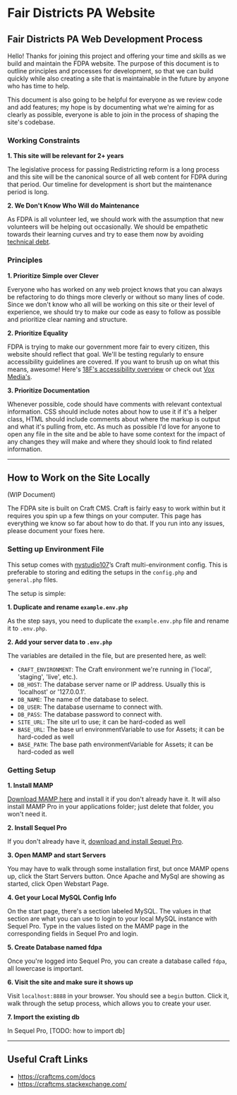 # Fair Districts PA Website

## Fair Districts PA Web Development Process

Hello! Thanks for joining this project and offering your time and skills as we build and maintain the FDPA website. The purpose of this document is to outline principles and processes for development, so that we can build quickly while also creating a site that is maintainable in the future by anyone who has time to help.

This document is also going to be helpful for everyone as we review code and add features; my hope is by documenting what we're aiming for as clearly as possible, everyone is able to join in the process of shaping the site's codebase.

### Working Constraints

**1. This site will be relevant for 2+ years**

The legislative process for passing Redistricting reform is a long process and this site will be the canonical source of all web content for FDPA during that period. Our timeline for development is short but the maintenance period is long.

**2. We Don't Know Who Will do Maintenance**

As FDPA is all volunteer led, we should work with the assumption that new volunteers will be helping out occasionally. We should be empathetic towards their learning curves and try to ease them now by avoiding [technical debt](https://en.wikipedia.org/wiki/Technical_debt).

### Principles

**1. Prioritize Simple over Clever**

Everyone who has worked on any web project knows that you can always be refactoring to do things more cleverly or without so many lines of code. Since we don't know who all will be working on this site or their level of experience, we should try to make our code as easy to follow as possible and prioritize clear naming and structure.

**2. Prioritize Equality**

FDPA is trying to make our government more fair to every citizen, this website should reflect that goal. We'll be testing regularly to ensure accessibility guidelines are covered. If you want to brush up on what this means, awesome! Here's [18F's accessibility overview](https://pages.18f.gov/accessibility/) or check out [Vox Media's](http://accessibility.voxmedia.com).

**3. Prioritize Documentation**

Whenever possible, code should have comments with relevant contextual information. CSS should include notes about how to use it if it's a helper class, HTML should include comments about where the markup is output and what it's pulling from, etc. As much as possible I'd love for anyone to open any file in the site and be able to have some context for the impact of any changes they will make and where they should look to find related information.

----

## How to Work on the Site Locally

(WIP Document)

The FDPA site is built on Craft CMS. Craft is fairly easy to work within but it requires you spin up a few things on your computer. This page has everything we know so far about how to do that. If you run into any issues, please document your fixes here.

### Setting up Environment File

This setup comes with [nystudio107](https://github.com/nystudio107)’s Craft multi-environment config. This is preferable to storing and editing the setups in the `config.php` and `general.php` files.

The setup is simple:

**1. Duplicate and rename `example.env.php`**

As the step says, you need to duplicate the `example.env.php` file and rename it to `.env.php`.

**2. Add your server data to `.env.php`**

The variables are detailed in the file, but are presented here, as well:

- `CRAFT_ENVIRONMENT`: The Craft environment we're running in ('local', 'staging', 'live', etc.).
- `DB_HOST`: The database server name or IP address. Usually this is 'localhost' or '127.0.0.1'.
- `DB_NAME`: The name of the database to select.
- `DB_USER`: The database username to connect with.
- `DB_PASS`: The database password to connect with.
- `SITE_URL`: The site url to use; it can be hard-coded as well
- `BASE_URL`: The base url environmentVariable to use for Assets; it can be hard-coded as well
- `BASE_PATH`: The base path environmentVariable for Assets; it can be hard-coded as well 

### Getting Setup

**1. Install MAMP**

[Download MAMP here](https://www.mamp.info/en/downloads/) and install it if you don't already have it. It will also install MAMP Pro in your applications folder; just delete that folder, you won't need it.

**2. Install Sequel Pro**

If you don't already have it, [download and install Sequel Pro](https://sequelpro.com/download).

**3. Open MAMP and start Servers**

You may have to walk through some installation first, but once MAMP opens up, click the Start Servers button. Once Apache and MySql are showing as started, click Open Webstart Page.

**4. Get your Local MySQL Config Info**

On the start page, there's a section labeled MySQL. The values in that section are what you can use to login to your local MySQL instance with Sequel Pro. Type in the values listed on the MAMP page in the corresponding fields in Sequel Pro and login.

**5. Create Database named fdpa**

Once you're logged into Sequel Pro, you can create a database called `fdpa`, all lowercase is important.

**6. Visit the site and make sure it shows up**

Visit `localhost:8888` in your browser. You should see a `begin` button. Click it, walk through the setup process, which allows you to create your user.

**7. Import the existing db**

In Sequel Pro, [TODO: how to import db]

----

## Useful Craft Links

- https://craftcms.com/docs
- https://craftcms.stackexchange.com/
